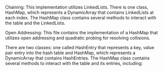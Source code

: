 Chaining:
This implementation utilizes LinkedLists. There is one class, HashMap, which represents a DynamicArray 
that contains LinkedLists at each index. The HashMap class contains several methods to interact with the 
table and the LinkedLists.

Open Addressing:
This file contains the implementation of a HashMap that utilizes open addressing and quadratic probing 
for resolving collisions.

There are two classes: one called HashEntry that represents a key, value pair entry into the hash table 
and HashMap, which represents a DynamicArray that contains HashEntries. The HashMap class contains several 
methods to interact with the table and its entries, including:
